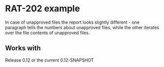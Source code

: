 # RAT-202 example

In case of unapproved files the report looks slightly different - 
one paragraph tells the numbers about unapproved files, while the other iterates over the file contents
of unapproved files.

## Works with

Release 0.12 or the current 0.12-SNAPSHOT

